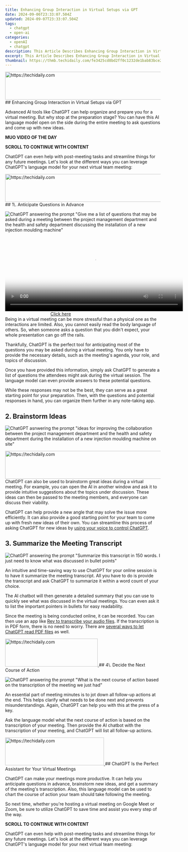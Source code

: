 ```yaml
---
title: Enhancing Group Interaction in Virtual Setups via GPT
date: 2024-09-06T23:33:07.504Z
updated: 2024-09-07T23:33:07.504Z
tags:
  - chatgpt
  - open-ai
categories:
  - openAI
  - chatgpt
description: This Article Describes Enhancing Group Interaction in Virtual Setups via GPT
excerpt: This Article Describes Enhancing Group Interaction in Virtual Setups via GPT
thumbnail: https://thmb.techidaily.com/fe3425cd8bd2ff0c1232de1bab83bce21e82181cb81ffb7e2c2a0692c27f7927.png
---
```


<!-- affiliate ads begin -->
<a href="https://unicoeye.pxf.io/c/5597632/2134237/18498" target="_top" id="2134237">
  <img src="//a.impactradius-go.com/display-ad/18498-2134237" border="0" alt="https://techidaily.com" width="728" height="90"/>
</a>
<img height="0" width="0" src="https://unicoeye.pxf.io/i/5597632/2134237/18498" style="position:absolute;visibility:hidden;" border="0" />
<!-- affiliate ads end -->
## Enhancing Group Interaction in Virtual Setups via GPT

 Advanced AI tools like ChatGPT can help organize and prepare you for a virtual meeting. But why stop at the preparation stage? You can have this AI language model open on the side during the entire meeting to ask questions and come up with new ideas.

**MUO VIDEO OF THE DAY**

**SCROLL TO CONTINUE WITH CONTENT**

 ChatGPT can even help with post-meeting tasks and streamline things for any future meetings. Let's look at the different ways you can leverage ChatGPT's language model for your next virtual team meeting:

<!-- affiliate ads begin -->
<a href="https://bluettius.sjv.io/c/5597632/2139123/17108" target="_top" id="2139123">
  <img src="//a.impactradius-go.com/display-ad/17108-2139123" border="0" alt="https://techidaily.com" width="728" height="90"/>
</a>
<img height="0" width="0" src="https://bluettius.sjv.io/i/5597632/2139123/17108" style="position:absolute;visibility:hidden;" border="0" />
<!-- affiliate ads end -->
## 1\. Anticipate Questions in Advance

![ChatGPT answering the prompt "Give me a list of questions that may be asked during a meeting between the project management department and the health and safety department discussing the installation of a new injection moulding machine"](https://static1.makeuseofimages.com/wordpress/wp-content/uploads/2023/05/anticipating-questions-in-advance-using-chatgpt.jpeg)

<!-- affiliate ads begin -->
<span id="1982457">
					<video width="576" height="240" style="cursor:pointer"
           poster="//a.impactradius-go.com/display-clicktoplayimage/1982457.png"
           onclick="if(!this.playClicked){this.play();this.setAttribute('controls',true);this.playClicked=true;}">
	   <source src="//a.impactradius-go.com/display-ad/22993-1982457">
	   <img src="//a.impactradius-go.com/display-clicktoplayimage/1982457.png" style="border: none; height: 100%; width: 100%; object-fit: contain">
	</video>
	<div style="width:360px;text-align:center"><a href="javascript:window.open(decodeURIComponent('https%3A%2F%2Fhomestyler.sjv.io%2Fc%2F5597632%2F1982457%2F22993'), '_blank');void(0);">Click here</a></div>
</span>
<img height="0" width="0" src="https://imp.pxf.io/i/5597632/1982457/22993" style="position:absolute;visibility:hidden;" border="0" />
<!-- affiliate ads end -->
 Being in a virtual meeting can be more stressful than a physical one as the interactions are limited. Also, you cannot easily read the body language of others. So, when someone asks a question that you didn't expect, your whole presentation can go off the rails.

 Thankfully, ChatGPT is the perfect tool for anticipating most of the questions you may be asked during a virtual meeting. You only have to provide the necessary details, such as the meeting's agenda, your role, and topics of discussion.

 Once you have provided this information, simply ask ChatGPT to generate a list of questions the attendees might ask during the virtual session. The language model can even provide answers to these potential questions.

 While these responses may not be the best, they can serve as a great starting point for your preparation. Then, with the questions and potential responses in hand, you can organize them further in any note-taking app.

## 2\. Brainstorm Ideas

![ChatGPT asnwering the prompt "ideas for improving the collaboration between the project management department and the health and safety department during the installation of a new injection moulding machine on site"](https://static1.makeuseofimages.com/wordpress/wp-content/uploads/2023/05/brainstorming-ideas-using-chatgpt.jpeg)

<!-- affiliate ads begin -->
<a href="https://ephamedtechinc.pxf.io/c/5597632/2136626/26400" target="_top" id="2136626">
  <img src="//a.impactradius-go.com/display-ad/26400-2136626" border="0" alt="https://techidaily.com" width="728" height="90"/>
</a>
<img height="0" width="0" src="https://ephamedtechinc.pxf.io/i/5597632/2136626/26400" style="position:absolute;visibility:hidden;" border="0" />
<!-- affiliate ads end -->
 ChatGPT can also be used to brainstorm great ideas during a virtual meeting. For example, you can open the AI in another window and ask it to provide intuitive suggestions about the topics under discussion. These ideas can then be passed to the meeting members, and everyone can discuss their viability.

 ChatGPT can help provide a new angle that may solve the issue more efficiently. It can also provide a good starting point for your team to come up with fresh new ideas of their own. You can streamline this process of asking ChatGPT for new ideas by [using your voice to control ChatGPT](https://www.makeuseof.com/ways-to-control-chatgpt-with-voice/).

## 3\. Summarize the Meeting Transcript

![ChatGPT answering the prompt "Summarize this transcript in 150 words. I just need to know what was discussed in bullet points"](https://static1.makeuseofimages.com/wordpress/wp-content/uploads/2023/05/summarizing-meeting-transcripts-using-chatgpt.jpeg)

 An intuitive and time-saving way to use ChatGPT for your online session is to have it summarize the meeting transcript. All you have to do is provide the transcript and ask ChatGPT to summarize it within a word count of your choice.

 The AI chatbot will then generate a detailed summary that you can use to quickly see what was discussed in the virtual meetings. You can even ask it to list the important pointers in bullets for easy readability.

 Since the meeting is being conducted online, it can be recorded. You can then use an app like [Rev to transcribe your audio files](https://www.makeuseof.com/how-good-is-rev-transcribing-audio-files/). If the transcription is in PDF form, there is no need to worry. There are [several ways to let ChatGPT read PDF files](https://www.makeuseof.com/chatgpt-read-pdf-ways/) as well.

<!-- affiliate ads begin -->
<a href="https://appsumo.8odi.net/c/5597632/2137393/7443" target="_top" id="2137393">
  <img src="//a.impactradius-go.com/display-ad/7443-2137393" border="0" alt="https://techidaily.com" width="300" height="90"/>
</a>
<img height="0" width="0" src="https://appsumo.8odi.net/i/5597632/2137393/7443" style="position:absolute;visibility:hidden;" border="0" />
<!-- affiliate ads end -->
## 4\. Decide the Next Course of Action

![ChatGPT answering the prompt "What is the next course of action based on the transcription of the meeting we just had"](https://static1.makeuseofimages.com/wordpress/wp-content/uploads/2023/05/deciding-the-next-course-of-action-using-chatgpt.jpeg)

 An essential part of meeting minutes is to jot down all follow-up actions at the end. This helps clarify what needs to be done next and prevents misunderstandings. Again, ChatGPT can help you with this at the press of a key.

 Ask the language model what the next course of action is based on the transcription of your meeting. Then provide the AI chatbot with the transcription of your meeting, and ChatGPT will list all follow-up actions.

<!-- affiliate ads begin -->
<a href="https://bluettius.sjv.io/c/5597632/2139113/17108" target="_top" id="2139113">
  <img src="//a.impactradius-go.com/display-ad/17108-2139113" border="0" alt="https://techidaily.com" width="320" height="90"/>
</a>
<img height="0" width="0" src="https://bluettius.sjv.io/i/5597632/2139113/17108" style="position:absolute;visibility:hidden;" border="0" />
<!-- affiliate ads end -->
## ChatGPT Is the Perfect Assistant for Your Virtual Meetings

 ChatGPT can make your meetings more productive. It can help you anticipate questions in advance, brainstorm new ideas, and get a summary of the meeting's transcription. Also, this language model can be used to chart the course of action your team should take following the meeting.

 So next time, whether you're hosting a virtual meeting on Google Meet or Zoom, be sure to utilize ChatGPT to save time and assist you every step of the way.

**SCROLL TO CONTINUE WITH CONTENT**

 ChatGPT can even help with post-meeting tasks and streamline things for any future meetings. Let's look at the different ways you can leverage ChatGPT's language model for your next virtual team meeting:


<ins class="adsbygoogle"
     style="display:block"
     data-ad-format="autorelaxed"
     data-ad-client="ca-pub-7571918770474297"
     data-ad-slot="1223367746"></ins>



<ins class="adsbygoogle"
     style="display:block"
     data-ad-client="ca-pub-7571918770474297"
     data-ad-slot="8358498916"
     data-ad-format="auto"
     data-full-width-responsive="true"></ins>


